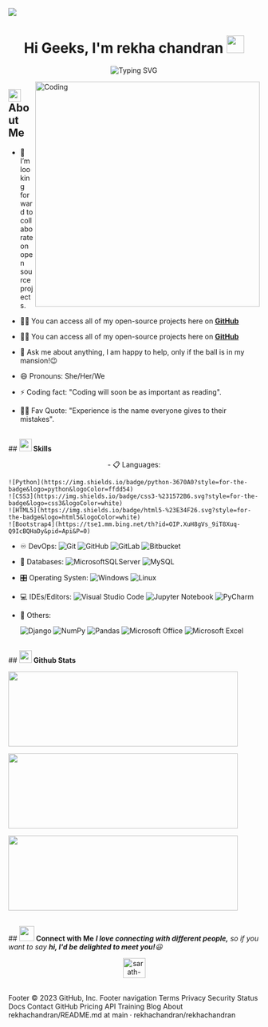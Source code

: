 ![](https://komarev.com/ghpvc/?username=sarath-pm&style=flat&color=blue)
<h1 align="center">Hi Geeks, I'm rekha chandran <img src="https://media.giphy.com/media/hvRJCLFzcasrR4ia7z/giphy.gif" width="35"></h1>
<div align="center">
  
![Typing SVG](https://readme-typing-svg.herokuapp.com?font=ROBOT&size=25&color=39FF14&background=000000&center=true&vCenter=true&width=490&lines=%3E+Welcome+to+my+GitHub+profile...!)
</div>
<img align="right" alt="Coding" width="450" src=""https://cdn.dribbble.com/users/17707/screenshots/2413754/rrr.gif"">

## <img src="https://c.tenor.com/NCRHhqkXrJYAAAAi/programmers-go-internet.gif" width="25">  <b>About Me</b>

- 👯 I’m looking forward to collaborate on open source projects.

- 👨‍💻 You can access all of my open-source projects here on **[GitHub](https://github.com/rekhachandran/rekhachandran)**
- 👨‍💻 You can access all of my open-source projects here on **[GitHub](https://github.com/rekhachandran/rekhachandran?tab=repositories)**

- 💬 Ask me about anything, I am happy to help, only if the ball is in my mansion!😉

- 😄 Pronouns: She/Her/We
- ⚡ Coding fact: "Coding will soon be as important as reading".
- 💪🏼 Fav Quote: "Experience is the name everyone gives to their mistakes".
<br>
## <img src="https://media2.giphy.com/media/QssGEmpkyEOhBCb7e1/giphy.gif?cid=ecf05e47a0n3gi1bfqntqmob8g9aid1oyj2wr3ds3mg700bl&rid=giphy.gif" width ="25"><b> Skills</b>
<p align="center">
- 📋 Languages:
	
    ![Python](https://img.shields.io/badge/python-3670A0?style=for-the-badge&logo=python&logoColor=ffdd54)
    ![CSS3](https://img.shields.io/badge/css3-%231572B6.svg?style=for-the-badge&logo=css3&logoColor=white)
    ![HTML5](https://img.shields.io/badge/html5-%23E34F26.svg?style=for-the-badge&logo=html5&logoColor=white)
    ![Bootstrap4](https://tse1.mm.bing.net/th?id=OIP.XuH8gVs_9iT8Xuq-Q9IcBQHaDy&pid=Api&P=0)
- ♾️ DevOps:
    ![Git](https://img.shields.io/badge/git-%23F05033.svg?style=for-the-badge&logo=git&logoColor=white)
    ![GitHub](https://img.shields.io/badge/github-%23121011.svg?style=for-the-badge&logo=github&logoColor=white)
    ![GitLab](https://img.shields.io/badge/gitlab-%23181717.svg?style=for-the-badge&logo=gitlab&logoColor=white)
	![Bitbucket](https://img.shields.io/badge/bitbucket-%230047B3.svg?style=for-the-badge&logo=bitbucket&logoColor=white)
	
- 💾 Databases:
    ![MicrosoftSQLServer](https://img.shields.io/badge/Microsoft%20SQL%20Sever-CC2927?style=for-the-badge&logo=microsoft%20sql%20server&logoColor=white) 
    ![MySQL](https://img.shields.io/badge/mysql-%2300f.svg?style=for-the-badge&logo=mysql&logoColor=white)
   
	
- 🎛️ Operating Systen:
    ![Windows](https://img.shields.io/badge/Windows-0078D6?style=for-the-badge&logo=windows&logoColor=white)
    ![Linux](https://img.shields.io/badge/Linux-FCC624?style=for-the-badge&logo=linux&logoColor=black)  
    
    
- 💻 IDEs/Editors:
    ![Visual Studio Code](https://img.shields.io/badge/Visual%20Studio%20Code-0078d7.svg?style=for-the-badge&logo=visual-studio-code&logoColor=white)
    ![Jupyter Notebook](https://img.shields.io/badge/jupyter-%23FA0F00.svg?style=for-the-badge&logo=jupyter&logoColor=white)
    ![PyCharm](https://img.shields.io/badge/pycharm-143?style=for-the-badge&logo=pycharm&logoColor=black&color=black&labelColor=green)
    
- 🥅 Others:
    
    ![Django](https://img.shields.io/badge/django-%23092E20.svg?style=for-the-badge&logo=django&logoColor=white)
    ![NumPy](https://img.shields.io/badge/numpy-%23013243.svg?style=for-the-badge&logo=numpy&logoColor=white)
    ![Pandas](https://img.shields.io/badge/pandas-%23150458.svg?style=for-the-badge&logo=pandas&logoColor=white)
    ![Microsoft Office](https://img.shields.io/badge/Microsoft_Office-D83B01?style=for-the-badge&logo=microsoft-office&logoColor=white)
    ![Microsoft Excel](https://img.shields.io/badge/Microsoft_Excel-217346?style=for-the-badge&logo=microsoft-excel&logoColor=white)
</p>
<br> 
## <img src="https://media.giphy.com/media/iY8CRBdQXODJSCERIr/giphy.gif" width="25"> <b>Github Stats</b>
<p><img width="460" height="150" src="https://github-readme-stats.vercel.app/api?username=rekhachandran1407@gmail.com&theme=tokyonight&show_icons=true/460/300">
<p><img width="460" height="150" src="https://github-readme-stats.vercel.app/api/top-langs?username=rekhachandran1407@gmail.com&show_icons=true&locale=en&layout=compact&theme=tokyonight"/460/300"></p>
<p><img width="460" height="150" src="https://github-readme-streak-stats.herokuapp.com/?user=rekhachandran1407@gmail.com&theme=tokyonight&&fire=FF801F&currStreakNum=FFBE69&currStreakLabel=FFBE69"/460/300"></p>
<br>
## <img src="https://media.giphy.com/media/LnQjpWaON8nhr21vNW/giphy.gif" width='30'> <b>Connect with Me</b>
 <em><b>I love connecting with different people,</b> so if you want to say <b>hi, I'd be delighted to meet you!</b>😃</em>
 
<br>
<p align="center">
<a href="www.linkedin.com/in/rekha-chandran-2787661b5/" target="blank"><img align="center" src="https://i.pinimg.com/originals/de/b4/6f/deb46f02a59e3b3a2aa58fac16290d63.gif" alt="sarath-p-m" height="40" width="45" /></a>
</p>
<br>
Footer
© 2023 GitHub, Inc.
Footer navigation
Terms
Privacy
Security
Status
Docs
Contact GitHub
Pricing
API
Training
Blog
About
rekhachandran/README.md at main · rekhachandran/rekhachandran

